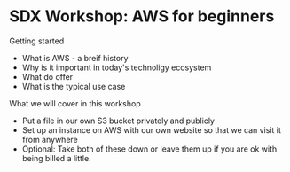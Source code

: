 # SDX Workshop: AWS for beginners

Getting started
- What is AWS - a breif history
- Why is it important in today's technoligy ecosystem
- What do offer
- What is the typical use case

What we will cover in this workshop
- Put a file in our own S3 bucket privately and publicly
- Set up an instance on AWS with our own website so that we can visit it from anywhere
- Optional: Take both of these down or leave them up if you are ok with being billed a little.
